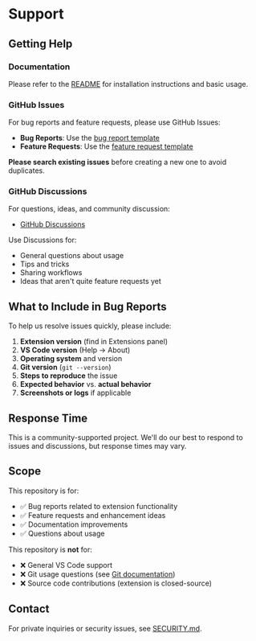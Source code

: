 # Support

## Getting Help

### Documentation

Please refer to the [README](README.md) for installation instructions and basic usage.

### GitHub Issues

For bug reports and feature requests, please use GitHub Issues:

- **Bug Reports**: Use the [bug report template](.github/ISSUE_TEMPLATE/bug-report.yml)
- **Feature Requests**: Use the [feature request template](.github/ISSUE_TEMPLATE/feature-request.yml)

**Please search existing issues** before creating a new one to avoid duplicates.

### GitHub Discussions

For questions, ideas, and community discussion:

- [GitHub Discussions](https://github.com/goodfoot-io/compare-branch-extension/discussions)

Use Discussions for:

- General questions about usage
- Tips and tricks
- Sharing workflows
- Ideas that aren't quite feature requests yet

## What to Include in Bug Reports

To help us resolve issues quickly, please include:

1. **Extension version** (find in Extensions panel)
2. **VS Code version** (Help → About)
3. **Operating system** and version
4. **Git version** (`git --version`)
5. **Steps to reproduce** the issue
6. **Expected behavior** vs. **actual behavior**
7. **Screenshots or logs** if applicable

## Response Time

This is a community-supported project. We'll do our best to respond to issues and discussions, but response times may vary.

## Scope

This repository is for:

- ✅ Bug reports related to extension functionality
- ✅ Feature requests and enhancement ideas
- ✅ Documentation improvements
- ✅ Questions about usage

This repository is **not** for:

- ❌ General VS Code support
- ❌ Git usage questions (see [Git documentation](https://git-scm.com/doc))
- ❌ Source code contributions (extension is closed-source)

## Contact

For private inquiries or security issues, see [SECURITY.md](SECURITY.md).
